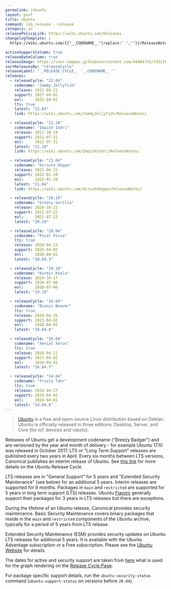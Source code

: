 ```yaml
---
permalink: /ubuntu
layout: post
title: Ubuntu
command: lsb_release --release
category: os
releasePolicyLink: https://wiki.ubuntu.com/Releases
changelogTemplate: |
  https://wiki.ubuntu.com/{{"__CODENAME__"|replace:' ',''}}/ReleaseNotes/ChangeSummary/__LATEST__/

activeSupportColumn: true
releaseDateColumn: true
releaseImage: https://user-images.githubusercontent.com/44484725/135176160-a1d5dd88-fc56-44ee-9ce8-98d52a41da2b.png
sortReleasesBy: "releaseCycle"
releaseLabel: "__RELEASE_CYCLE__ '__CODENAME__'"
releases:
  - releaseCycle: "22.04"
    codename: "Jammy Jellyfish"
    release: 2022-04-21
    support: 2027-04-02
    eol:     2032-04-01
    lts: true
    latest: "22.04"
    link: https://wiki.ubuntu.com/JammyJellyfish/ReleaseNotes/

  - releaseCycle: "21.10"
    codename: "Impish Indri"
    release: 2021-10-14
    support: 2022-07-31
    eol:     2022-07-31
    latest: "21.10"
    link: https://wiki.ubuntu.com/ImpishIndri/ReleaseNotes/

  - releaseCycle: "21.04"
    codename: "Hirsute Hippo"
    release: 2021-04-22
    support: 2022-01-20
    eol:     2022-01-20
    latest: "21.04"
    link: https://wiki.ubuntu.com/HirsuteHippo/ReleaseNotes/

  - releaseCycle: "20.10"
    codename: "Groovy Gorilla"
    release: 2020-10-22
    support: 2021-07-22
    eol:     2021-07-22
    latest: "20.10"

  - releaseCycle: "20.04"
    codename: "Focal Fossa"
    lts: true
    release: 2020-04-23
    support: 2025-04-02
    eol:     2030-04-01
    latest: "20.04.3"

  - releaseCycle: "19.10"
    codename: "Karmic Koala"
    release: 2019-10-17
    support: 2020-07-06
    eol:     2020-07-06
    latest: "19.10"

  - releaseCycle: "18.04"
    codename: "Bionic Beaver"
    lts: true
    release: 2018-04-26
    support: 2023-04-02
    eol:     2028-04-01
    latest: "18.04.6"

  - releaseCycle: "16.04"
    codename: "Xenial Xerus"
    lts: true
    release: 2016-04-21
    support: 2021-04-02
    eol:     2026-04-01
    latest: "16.04.7"

  - releaseCycle: "14.04"
    codename: "Trusty Tahr"
    lts: true
    release: 2014-04-17
    support: 2019-04-02
    eol:     2024-04-01
    latest: "14.04.6"
---
```


>[Ubuntu](https://ubuntu.com) is a free and open-source Linux distribution based on Debian. Ubuntu is officially released in three editions: Desktop, Server, and Core (for IoT devices and robots).

Releases of Ubuntu get a development codename ("Breezy Badger") and are versioned by the year and month of delivery - for example Ubuntu 17.10 was released in October 2017. LTS or "Long Term Support" releases are published every two years in April. Every six months between LTS versions, Canonical publishes an interim release of Ubuntu. See [this link](https://www.ubuntu.com/about/release-cycle) for more details on the Ubuntu Release Cycle.

LTS releases are in "General Support" for 5 years and "Extended Security Maintenance" (see below) for an additional 5 years. Interim releases are supported for 9 months. Packages in `main` and `restricted` are supported for 5 years in long term support (LTS) releases. Ubuntu [Flavors](https://wiki.ubuntu.com/UbuntuFlavors) generally support their packages for 3 years in LTS releases but there are exceptions.

During the lifetime of an Ubuntu release, Canonical provides security maintenance. Basic Security Maintenance covers binary packages that reside in the `main` and `restricted` components of the Ubuntu archive, typically for a period of 5 years from LTS release.

Extended Security Maintenance (ESM) provides security updates on Ubuntu LTS releases for additional 5 years. It is available with the Ubuntu Advantage subscription or a Free subscription. Please see the [Ubuntu Website]({{page.link}}) for details.

The dates for active and security support are taken from [here](https://github.com/canonical-web-and-design/ubuntu.com/blob/master/static/js/src/chart-data.js) what is used for the graph rendering on the [Release Cycle Page](https://www.ubuntu.com/about/release-cycle).

For package specific support details, run the `ubuntu-security-status` command (`ubuntu-support-status` on versions before `20.04`).
